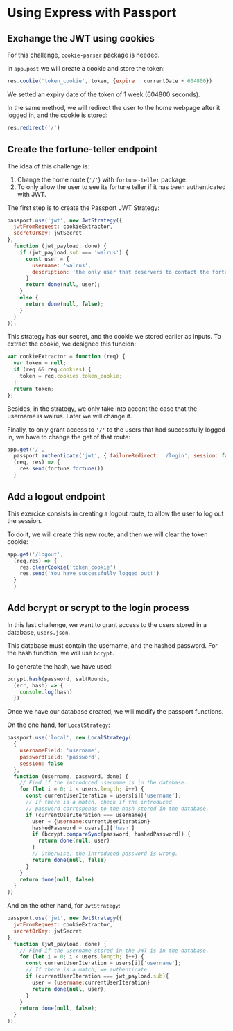 # Using Express with Passport

## Exchange the JWT using cookies
For this challenge,  `cookie-parser` package is needed.

In `app.post` we will create a cookie and store the token:

```javascript
res.cookie('token_cookie', token, {expire : currentDate + 604800})
```
We setted an expiry date of the token of 1 week (604800 seconds).   

In the same method, we will redirect the user to the home webpage after it logged in, and the cookie is stored:

```javascript
res.redirect('/')
```

## Create the fortune-teller endpoint

The idea of this challenge is:
1. Change the home route (`'/'`) with `fortune-teller` package.
2. To only allow the user to see its fortune teller if it has been authenticated with JWT.

The first step is to create the Passport JWT Strategy:
```javascript
passport.use('jwt', new JwtStrategy({
  jwtFromRequest: cookieExtractor,
  secretOrKey: jwtSecret
},
  function (jwt_payload, done) {
    if (jwt_payload.sub === 'walrus') {
      const user = {
        username: 'walrus',
        description: 'the only user that deservers to contact the fortune teller'
      }
      return done(null, user);
    }
    else {
      return done(null, false);
    }
  }
));
```

This strategy has our secret, and the cookie we stored earlier as inputs. To extract the cookie, we designed this funcion:

```javascript
var cookieExtractor = function (req) {
  var token = null;
  if (req && req.cookies) {
    token = req.cookies.token_cookie;
  }
  return token;
};
```

Besides, in the strategy, we only take into accont the case that the username is walrus. Later we will change it.

Finally, to only grant access to `'/'` to the users that had successfully logged in, we have to change the get of that route:

```javascript
app.get('/',
  passport.authenticate('jwt', { failureRedirect: '/login', session: false }),
  (req, res) => {
    res.send(fortune.fortune())
  }
```

## Add a logout endpoint

This exercice consists in creating a logout route, to allow the user to log out the session.

To do it, we will create this new route, and then we will clear the token cookie:

```javascript
app.get('/logout',
  (req,res) => {
    res.clearCookie('token_cookie')
    res.send('You have successfully logged out!')
  }
  )
```

## Add bcrypt or scrypt to the login process

In this last challenge, we want to grant access to the users stored in a database, `users.json`. 

This database must contain the username, and the hashed password. For the hash function, we will use `bcrypt`.

To generate the hash, we have used: 
```javascript
bcrypt.hash(password, saltRounds, 
  (err, hash) => {
    console.log(hash)
  })
```

Once we have our database created, we will modify the passport functions.

On the one hand, for `LocalStrategy`:

```javascript
passport.use('local', new LocalStrategy(
  {
    usernameField: 'username',
    passwordField: 'password',
    session: false
  },
  function (username, password, done) {
    // Find if the introduced username is in the database.
    for (let i = 0; i < users.length; i++) {
      const currentUserIteration = users[i]['username'];
      // If there is a match, check if the introduced
      // password corresponds to the hash stored in the database.
      if (currentUserIteration === username){
        user = {username:currentUserIteration}
        hashedPassword = users[i]['hash']
        if (bcrypt.compareSync(password, hashedPassword)) {
          return done(null, user)
        }
        // Otherwise, the introduced password is wrong.
        return done(null, false)
      }
    }
    return done(null, false)
  }
))
```

And on the other hand, for `JwtStrategy`:

```javascript
passport.use('jwt', new JwtStrategy({
  jwtFromRequest: cookieExtractor,
  secretOrKey: jwtSecret
},
  function (jwt_payload, done) {
    // Find if the username stored in the JWT is in the database.
    for (let i = 0; i < users.length; i++) {
      const currentUserIteration = users[i]['username'];
      // If there is a match, we authenticate.
      if (currentUserIteration === jwt_payload.sub){
        user = {username:currentUserIteration}
        return done(null, user);
      }
    }
    return done(null, false);
  }
));
```
